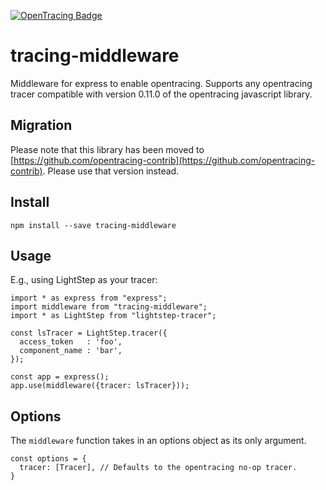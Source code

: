 [![OpenTracing Badge](https://img.shields.io/badge/OpenTracing-enabled-blue.svg)](http://opentracing.io)

# tracing-middleware

Middleware for express to enable opentracing.
Supports any opentracing tracer compatible with version 0.11.0 of the opentracing javascript library.

## Migration

Please note that this library has been moved to [https://github.com/opentracing-contrib](https://github.com/opentracing-contrib). Please use that version instead.

## Install
```
npm install --save tracing-middleware
```

## Usage

E.g., using LightStep as your tracer:

```
import * as express from "express";
import middleware from "tracing-middleware";
import * as LightStep from "lightstep-tracer";

const lsTracer = LightStep.tracer({
  access_token   : 'foo',
  component_name : 'bar',
});

const app = express();
app.use(middleware({tracer: lsTracer}));
```

## Options
The `middleware` function takes in an options object as its only argument.
```
const options = {
  tracer: [Tracer], // Defaults to the opentracing no-op tracer.
}
```
